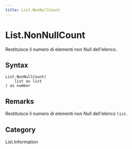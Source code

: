```yaml
---
title: List.NonNullCount
---
```


# List.NonNullCount


Restituisce il numero di elementi non Null dell&#39;elenco.


## Syntax

```powerquery
List.NonNullCount(
    list as list
) as number
```


## Remarks

Restituisce il numero di elementi non Null dell'elenco <code>list</code>.



## Category
List.Information

